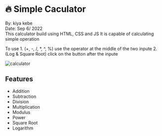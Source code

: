 
# :fire: Simple Caculator

  By: kiya kebe </br>
  Date: Sep 6/ 2022 </br>
  This calculator build using HTML, CSS and JS
  It is capable of calculating simple operation
  
  To use 1. (+, -, /, *, ^, %) use the operator at the middle of the two inpute
         2. (Log & Square Root) click on the button after the inpute

![calculator](https://github.com/ksquare41/simple-calculator/blob/main/calculator.gif?raw=true)

## Features

- Addition
- Subtraction
- Division
- Multiplication
- Modulus
- Power
- Square Root
- Logarithm

